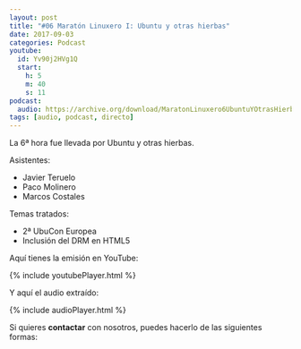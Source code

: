 ```yaml
---
layout: post
title: "#06 Maratón Linuxero I: Ubuntu y otras hierbas"
date: 2017-09-03
categories: Podcast
youtube:
  id: Yv90j2HVg1Q
  start:
    h: 5
    m: 40
    s: 11
podcast:
  audio: https://archive.org/download/MaratonLinuxero6UbuntuYOtrasHierbas/Marat%C3%B3n%20Linuxero%206%20Ubuntu%20y%20otras%20hierbas
tags: [audio, podcast, directo]
---
```

La 6ª hora fue llevada por Ubuntu y otras hierbas.

Asistentes:
* Javier Teruelo
* Paco Molinero
* Marcos Costales

Temas tratados:
* 2ª UbuCon Europea
* Inclusión del DRM en HTML5

Aquí tienes la emisión en YouTube:

{% include youtubePlayer.html %}

Y aquí el audio extraído:

{% include audioPlayer.html %}

Si quieres **contactar** con nosotros, puedes hacerlo de las siguientes formas:

